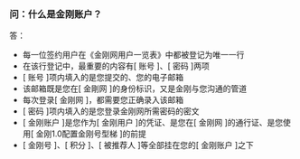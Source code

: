 ### 问：什么是金刚账户？
答：
- 每一位签约用户在《金刚网用户一览表》中都被登记为唯一一行
- 在该行登记中，最重要的内容有[ 账号 ]、[ 密码 ]两项
- [ 账号 ]项内填入的是您提交的、您的电子邮箱
- 该邮箱既是您在[ 金剛网 ]的身份标识，又是金刚与您沟通的管道
- 每次登录[ 金刚网 ]，都需要您正确录入该邮箱
- [ 密码 ]项内填入的是您登录金刚网所需密码的密文
- [ 金刚账户 ]是您作为[ 金刚用户 ]的凭证、是您在[ 金刚网 ]的通行证、是您使用[ 金刚1.0配置金刚号型梯 ]的前提
- [ 金刚号 ]、[ 积分 ]、[ 被推荐人 ]等全部挂在您的[ 金刚账户 ]之下
